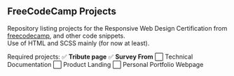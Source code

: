 ## FreeCodeCamp Projects
Repository listing projects for the Responsive Web Design Certification from <a href="https://www.freecodecamp.org/">freecodecamp</a>, and other code snippets. </br>
Use of HTML and SCSS mainly (for now at least). </br>

Required projects:
:white_check_mark: **Tribute page**
:white_check_mark: **Survey From**
:white_large_square: Technical Documentation
:white_large_square: Product Landing 
:white_large_square: Personal Portfolio Webpage
